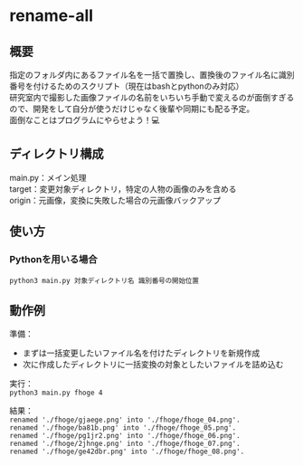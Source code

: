 # rename-all
## 概要
指定のフォルダ内にあるファイル名を一括で置換し、置換後のファイル名に識別番号を付けるためのスクリプト（現在はbashとpythonのみ対応）  
研究室内で撮影した画像ファイルの名前をいちいち手動で変えるのが面倒すぎるので、開発をして自分が使うだけじゃなく後輩や同期にも配る予定。  
面倒なことはプログラムにやらせよう！💻

## ディレクトリ構成
main.py：メイン処理   
target：変更対象ディレクトリ，特定の人物の画像のみを含める    
origin：元画像，変換に失敗した場合の元画像バックアップ

## 使い方
### Pythonを用いる場合
`python3 main.py 対象ディレクトリ名 識別番号の開始位置`

## 動作例
準備：
- まずは一括変更したいファイル名を付けたディレクトリを新規作成
- 次に作成したディレクトリに一括変換の対象としたいファイルを詰め込む

実行：  
`python3 main.py fhoge 4`

結果：  
`renamed './fhoge/gjaege.png' into './fhoge/fhoge_04.png'.`  
`renamed './fhoge/ba81b.png' into './fhoge/fhoge_05.png'.`  
`renamed './fhoge/pg1jr2.png' into './fhoge/fhoge_06.png'.`  
`renamed './fhoge/2jhnge.png' into './fhoge/fhoge_07.png'.`  
`renamed './fhoge/ge42dbr.png' into './fhoge/fhoge_08.png'.`
